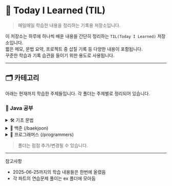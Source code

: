 # 📘 Today I Learned (TIL)

> 매일매일 학습한 내용을 정리하는 기록용 저장소입니다.

이 저장소는 하루에 하나씩 배운 내용을 간단히 정리하는 `TIL(Today I Learned)` 저장소입니다.  
짧은 메모, 문법 요약, 프로젝트 중 삽질 기록 등 다양한 내용이 포함됩니다.  
꾸준한 학습과 기록 습관을 들이기 위한 용도로 사용됩니다.

---


## 🗂️ 카테고리
아래는 현재까지 학습한 주제들입니다. 각 폴더는 주제별로 정리되어 있습니다.

### 📘 Java 공부

<details>
<summary>🛠️ 기초 문법</summary>

- ~2025-06-24 변수(/variable), 연산자(/operator), 조건문(/cond)
- 2025-06-25 반복문 (/loop), 스코프(/scope)
- 2025-06-26 형변환 (/casting), 스캐너(/scanner)
- 2025-06-27 배열(/array)
- 2025-07-02 배열 심화(/array)
- 2025-07-03 매서드(/method)
- 2025-07-04 매서드 심화(/method)

### 🧩 알고리즘 문제
</details>
<details>
<summary>📂 백준 (/baekjoon)</summary>

- 🥉 Bronze
- 🥈 Silver
- 🥇 Gold

</details>

<details>
<summary>📂 프로그래머스 (/programmers)</summary>

- Lv.1
- Lv.2

</details>

> 폴더는 점점 추가/변경될 수 있습니다.

---

참고사항
- 2025-06-25까지의 학습 내용들은 한번에 올렸음
- 각 파트의 연습문제 풀이는 ex 폴더에 모아둠
